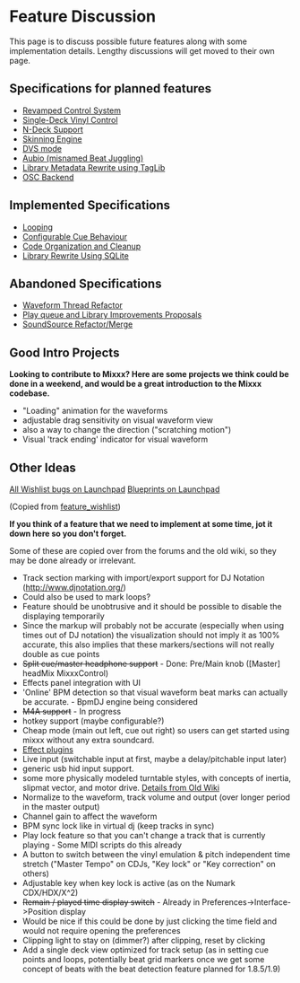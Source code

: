 # Feature Discussion

This page is to discuss possible future features along with some
implementation details. Lengthy discussions will get moved to their own
page.

## Specifications for planned features

  - [Revamped Control System](Revamped%20Control%20System)
  - [Single-Deck Vinyl Control](Single-Deck%20Vinyl%20Control)
  - [N-Deck Support](N-Deck%20Support)
  - [Skinning Engine](Skinning%20Engine)
  - [DVS mode](DVS%20mode)
  - [Aubio (misnamed Beat
    Juggling)](Aubio%20\(misnamed%20Beat%20Juggling\))
  - [Library Metadata Rewrite using
    TagLib](Library%20Metadata%20Rewrite%20using%20TagLib)
  - [OSC Backend](OSC%20Backend)

## Implemented Specifications

  - [Looping](Looping)
  - [Configurable Cue Behaviour](Configurable%20Cue%20Behaviour)
  - [Code Organization and Cleanup](Code%20Organization%20and%20Cleanup)
  - [Library Rewrite Using SQLite](Library%20Rewrite%20Using%20SQLite)

## Abandoned Specifications

  - [Waveform Thread Refactor](Waveform%20Thread%20Refactor)
  - [Play queue and Library Improvements
    Proposals](playqueue_and_library_improvements_proposals)
  - [SoundSource Refactor/Merge](SoundSource%20Refactor/Merge)

## Good Intro Projects

**Looking to contribute to Mixxx? Here are some projects we think could
be done in a weekend, and would be a great introduction to the Mixxx
codebase.**

  - "Loading" animation for the waveforms
  - adjustable drag sensitivity on visual waveform view
  - also a way to change the direction ("scratching motion")
  - Visual 'track ending' indicator for visual waveform

## Other Ideas

[All Wishlist bugs on
Launchpad](https://bugs.launchpad.net/mixxx/+bugs?field.searchtext=&orderby=-importance&search=Search&field.importance:list=WISHLIST&assignee_option=any&field.assignee=&field.bug_reporter=&field.bug_supervisor=&field.bug_commenter=&field.subscriber=&field.omit_dupes.used=&field.omit_dupes=on&field.has_patch.used=&field.has_cve.used=&field.tag=&field.tags_combinator=ANY)
[Blueprints on Launchpad](https://blueprints.launchpad.net/mixxx)

(Copied from [feature\_wishlist](feature_wishlist))

**If you think of a feature that we need to implement at some time, jot
it down here so you don't forget.**

Some of these are copied over from the forums and the old wiki, so they
may be done already or irrelevant.

  - Track section marking with import/export support for DJ Notation
    (<http://www.djnotation.org/>)
  - Could also be used to mark loops?
  - Feature should be unobtrusive and it should be possible to disable
    the displaying temporarily
  - Since the markup will probably not be accurate (especially when
    using times out of DJ notation) the visualization should not imply
    it as 100% accurate, this also implies that these markers/sections
    will not really double as cue points
  - ~~Split cue/master headphone support~~ - Done: Pre/Main knob
    (\[Master\] headMix MixxxControl)
  - Effects panel integration with UI
  - 'Online' BPM detection so that visual waveform beat marks can
    actually be accurate. - BpmDJ engine being considered
  - ~~M4A support~~ - In progress
  - hotkey support (maybe configurable?)
  - Cheap mode (main out left, cue out right) so users can get started
    using mixxx without any extra soundcard.
  - [Effect plugins](PluginIdeas)
  - Live input (switchable input at first, maybe a delay/pitchable input
    later)
  - generic usb hid input support.
  - some more physically modeled turntable styles, with concepts of
    inertia, slipmat vector, and motor drive. [Details from Old
    Wiki](http://mixxx.sourceforge.net/wiki/index.php/Deck_Remodeling)
  - Normalize to the waveform, track volume and output (over longer
    period in the master output)
  - Channel gain to affect the waveform
  - BPM sync lock like in virtual dj (keep tracks in sync)
  - Play lock feature so that you can't change a track that is currently
    playing - Some MIDI scripts do this already
  - A button to switch between the vinyl emulation & pitch independent
    time stretch ("Master Tempo" on CDJs, "Key lock" or "Key correction"
    on others)
  - Adjustable key when key lock is active (as on the Numark
    CDX/HDX/X^2)
  - ~~Remain / played time display switch~~ - Already in
    Preferences-\>Interface-\>Position display
  - Would be nice if this could be done by just clicking the time field
    and would not require opening the preferences
  - Clipping light to stay on (dimmer?) after clipping, reset by
    clicking
  - Add a single deck view optimized for track setup (as in setting cue
    points and loops, potentially beat grid markers once we get some
    concept of beats with the beat detection feature planned for
    1.8.5/1.9)
